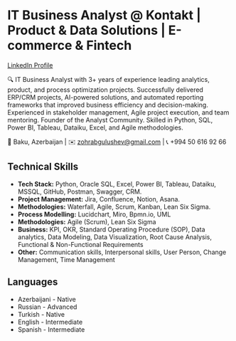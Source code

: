 # IT Business Analyst @ Kontakt | Product & Data Solutions | E-commerce & Fintech


[LinkedIn Profile](https://www.linkedin.com/in/zohrabgulushev)


🔍 IT Business Analyst with 3+ years of experience leading analytics, product, and process optimization projects. Successfully 
delivered ERP/CRM projects, AI-powered solutions, and automated reporting frameworks that improved business efficiency and 
decision-making. Experienced in stakeholder management, Agile project execution, and team mentoring. Founder of the Analyst 
Community. Skilled in Python, SQL, Power BI, Tableau, Dataiku, Excel, and Agile methodologies.

📍 Baku, Azerbaijan | ✉️ zohrabgulushev@gmail.com | 📞 +994 50 616 92 66

## Technical Skills

- **Tech Stack:** Python, Oracle SQL, Excel, Power BI, Tableau, Dataiku, MSSQL, GitHub, Postman, Swagger, CRM.
- **Project Management:** Jira, Confluence, Notion, Asana.
- **Methodologies:** Waterfall, Agile, Scrum, Kanban, Lean Six Sigma.
- **Process Modelling:** Lucidchart, Miro, Bpmn.io, UML
- **Methodologies:** Agile (Scrum), Lean Six Sigma
- **Business:** KPI, OKR, Standard Operating Procedure (SOP), Data analytics, Data Modeling,
 Data Visualization, Root Cause Analysis, Functional & Non-Functional Requirements
- **Other:** Communication skills, Interpersonal skills, User Person, Change 
Management, Time Management

## Languages

- Azerbaijani - Native
- Russian - Advanced
- Turkish - Native
- English - Intermediate
- Spanish - Intermediate  
